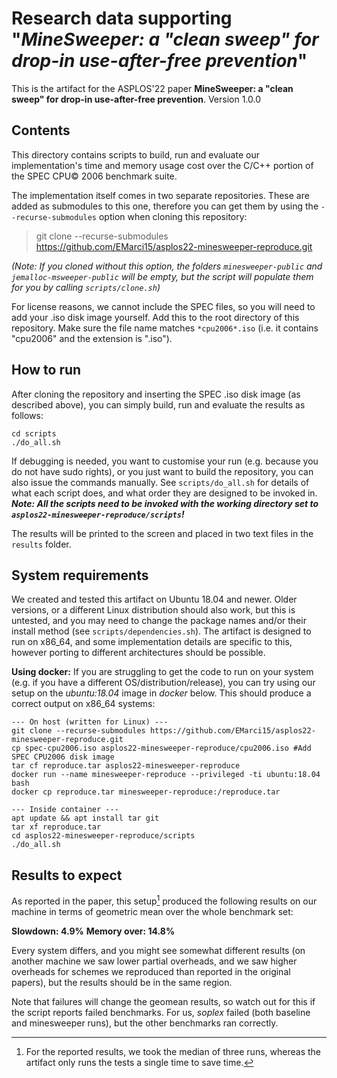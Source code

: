 # Research data supporting "*MineSweeper: a "clean sweep" for drop-in use-after-free prevention*"

This is the artifact for the ASPLOS'22 paper **MineSweeper: a "clean sweep" for drop-in use-after-free prevention**. Version 1.0.0

## Contents
This directory contains scripts to build, run and evaluate our implementation's time and memory usage cost over the C/C++ portion of the SPEC CPU&copy; 2006 benchmark suite.

The implementation itself comes in two separate repositories. These are added as submodules to this one, therefore you can get them by using the `--recurse-submodules` option when cloning this repository:

> git clone --recurse-submodules https://github.com/EMarci15/asplos22-minesweeper-reproduce.git

*(Note: If you cloned without this option, the folders `minesweeper-public` and `jemalloc-msweeper-public` will be empty, but the script will populate them for you by calling `scripts/clone.sh`)*

For license reasons, we cannot include the SPEC files, so you will need to add your .iso disk image yourself. Add this to the root directory of this repository. Make sure the file name matches `*cpu2006*.iso` (i.e. it contains "cpu2006" and the extension is ".iso").

## How to run
After cloning the repository and inserting the SPEC .iso disk image (as described above), you can simply build, run and evaluate the results as follows:


    cd scripts
    ./do_all.sh

If debugging is needed, you want to customise your run (e.g. because you do not have sudo rights), or you just want to build the repository, you can also issue the commands manually. See `scripts/do_all.sh` for details of what each script does, and what order they are designed to be invoked in. ***Note: All the scripts need to be invoked with the working directory set to `asplos22-minesweeper-reproduce/scripts`!***

The results will be printed to the screen and placed in two text files in the `results` folder.

## System requirements
We created and tested this artifact on Ubuntu 18.04 and newer. Older versions, or a different Linux distribution should also work, but this is untested, and you may need to change the package names and/or their install method (see `scripts/dependencies.sh`). The artifact is designed to run on x86_64, and some implementation details are specific to this, however porting to different architectures should be possible.

**Using docker:** If you are struggling to get the code to run on your system (e.g. if you have a different OS/distribution/release), you can try using our setup on the *ubuntu:18.04* image in *docker* below. This should produce a correct output on x86_64 systems:

	--- On host (written for Linux) ---
	git clone --recurse-submodules https://github.com/EMarci15/asplos22-minesweeper-reproduce.git
	cp spec-cpu2006.iso asplos22-minesweeper-reproduce/cpu2006.iso #Add SPEC CPU2006 disk image
	tar cf reproduce.tar asplos22-minesweeper-reproduce
	docker run --name minesweeper-reproduce --privileged -ti ubuntu:18.04 bash
	docker cp reproduce.tar minesweeper-reproduce:/reproduce.tar
	
	--- Inside container ---
	apt update && apt install tar git
	tar xf reproduce.tar
	cd asplos22-minesweeper-reproduce/scripts
	./do_all.sh

## Results to expect
As reported in the paper, this setup[^1] produced the following results on our machine in terms of geometric mean over the whole benchmark set:

**Slowdown: 4.9%**
**Memory over: 14.8%**

Every system differs, and you might see somewhat different results (on another machine we saw lower partial overheads, and we saw higher overheads for schemes we reproduced than reported in the original papers), but the results should be in the same region.

Note that failures will change the geomean results, so watch out for this if the script reports failed benchmarks. For us, *soplex* failed (both baseline and minesweeper runs), but the other benchmarks ran correctly.

[^1]: For the reported results, we took the median of three runs, whereas the artifact only runs the tests a single time to save time.
